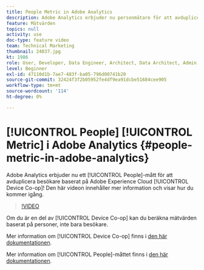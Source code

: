 ```yaml
---
title: People Metric in Adobe Analytics
description: Adobe Analytics erbjuder nu personmätare för att avduplicera besökare baserat på Adobe Experience Cloud Device Co-op! Den här videon innehåller mer information och visar hur du kommer igång.
feature: Mätvärden
topics: null
activity: use
doc-type: feature video
team: Technical Marketing
thumbnail: 24037.jpg
kt: 1986
role: User, Developer, Data Engineer, Architect, Data Architect, Admin, Leader
level: Beginner
exl-id: 47110d1b-7ae7-483f-ba05-796d00741b20
source-git-commit: 32424f3f2b05952fe4df9ea91dcbe51684cee905
workflow-type: tm+mt
source-wordcount: '114'
ht-degree: 0%

---
```


# [!UICONTROL People] [!UICONTROL Metric] i Adobe Analytics {#people-metric-in-adobe-analytics}

Adobe Analytics erbjuder nu ett [!UICONTROL People]-mått för att avduplicera besökare baserat på Adobe Experience Cloud [!UICONTROL Device Co-op]! Den här videon innehåller mer information och visar hur du kommer igång.

>[!VIDEO](https://video.tv.adobe.com/v/24037/?quality=12)

Om du är en del av [!UICONTROL Device Co-op] kan du beräkna mätvärden baserat på personer, inte bara besökare.

Mer information om [!UICONTROL Device Co-op] finns i [den här dokumentationen](https://marketing.adobe.com/resources/help/en_US/mcdc/).

Mer information om [!UICONTROL People]-måttet finns i [den här dokumentationen](https://marketing.adobe.com/resources/help/en_US/mcdc/mcdc-people.html).
